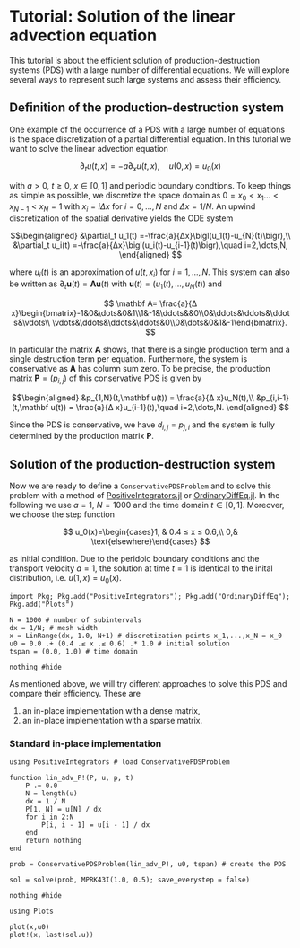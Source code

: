 # Tutorial: Solution of the linear advection equation

This tutorial is about the efficient solution of production-destruction systems (PDS) with a large number of differential equations. 
We will explore several ways to represent such large systems and assess their efficiency. 

## Definition of the production-destruction system

One example of the occurrence of a PDS with a large number of equations is the space discretization of a partial differential equation. In this tutorial we want to solve the linear advection equation

$$\partial_t u(t,x)=-a\partial_x u(t,x),\quad u(0,x)=u_0(x)$$

with $a>0$, $t≥ 0$, $x\in[0,1]$ and periodic boundary condtions. To keep things as simple as possible, we 
discretize the space domain as $0=x_0<x_1\dots <x_{N-1}<x_N=1$ with $x_i = i Δ x$ for $i=0,\dots,N$ and $Δx=1/N$. An upwind discretization of the spatial derivative yields the ODE system

$$\begin{aligned}
&\partial_t u_1(t) =-\frac{a}{Δx}\bigl(u_1(t)-u_{N}(t)\bigr),\\
&\partial_t u_i(t) =-\frac{a}{Δx}\bigl(u_i(t)-u_{i-1}(t)\bigr),\quad i=2,\dots,N,
\end{aligned}
$$ 

where $u_i(t)$ is an approximation of $u(t,x_i)$ for $i=1,\dots, N$.
This system can also be written as $\partial_t \mathbf u(t)=\mathbf A\mathbf u(t)$ with $\mathbf u(t)=(u_1(t),\dots,u_N(t))$ and 

$$
\mathbf A= \frac{a}{Δ x}\begin{bmatrix}-1&0&\dots&0&1\\1&-1&\ddots&&0\\0&\ddots&\ddots&\ddots&\vdots\\ \vdots&\ddots&\ddots&\ddots&0\\0&\dots&0&1&-1\end{bmatrix}.
$$

In particular the matrix $\mathbf A$ shows, that there is a single production term and a single destruction term per equation. 
Furthermore, the system is conservative as $\mathbf A$ has column sum zero.
To be precise, the production matrix $\mathbf P = (p_{i,j})$ of this conservative PDS is given by

$$\begin{aligned}
&p_{1,N}(t,\mathbf u(t)) = \frac{a}{Δ x}u_N(t),\\
&p_{i,i-1}(t,\mathbf u(t)) = \frac{a}{Δ x}u_{i-1}(t),\quad i=2,\dots,N.
\end{aligned}
$$

Since the PDS is conservative, we have $d_{i,j}=p_{j,i}$ and the system is fully determined by the production matrix $\mathbf P$.

## Solution of the production-destruction system

Now we are ready to define a `ConservativePDSProblem` and to solve this problem with a method of [PositiveIntegrators.jl](https://github.com/SKopecz/PositiveIntegrators.jl) or [OrdinaryDiffEq.jl](https://docs.sciml.ai/OrdinaryDiffEq/stable/). In the following we use $a=1$, $N=1000$ and the time domain $t\in[0,1]$. Moreover, we choose the step function

$$
u_0(x)=\begin{cases}1, & 0.4 ≤ x ≤ 0.6,\\ 0,& \text{elsewhere}\end{cases}
$$

as initial condition. Due to the peridoic boundary conditions and the transport velocity $a=1$, the solution at time $t=1$ is identical to the inital distribution, i.e. $u(1,x) = u_0(x)$.

```@setup LinearAdvection
import Pkg; Pkg.add("PositiveIntegrators"); Pkg.add("OrdinaryDiffEq");  Pkg.add("Plots")
```
```@example LinearAdvection
N = 1000 # number of subintervals
dx = 1/N; # mesh width
x = LinRange(dx, 1.0, N+1) # discretization points x_1,...,x_N = x_0
u0 = 0.0 .+ (0.4 .≤ x .≤ 0.6) .* 1.0 # initial solution
tspan = (0.0, 1.0) # time domain

nothing #hide
```

As mentioned above, we will try different approaches to solve this PDS and compare their efficiency. These are
1. an in-place implementation with a dense matrix,
2. an in-place implementation with a sparse matrix.

### Standard in-place implementation

```@example LinearAdvection
using PositiveIntegrators # load ConservativePDSProblem

function lin_adv_P!(P, u, p, t)
    P .= 0.0
    N = length(u)
    dx = 1 / N
    P[1, N] = u[N] / dx
    for i in 2:N
        P[i, i - 1] = u[i - 1] / dx
    end
    return nothing
end

prob = ConservativePDSProblem(lin_adv_P!, u0, tspan) # create the PDS

sol = solve(prob, MPRK43I(1.0, 0.5); save_everystep = false)

nothing #hide
```

```@example LinearAdvection
using Plots

plot(x,u0)
plot!(x, last(sol.u))
```

